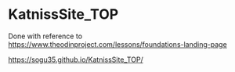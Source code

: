 # KatnissSite_TOP
Done with reference to
https://www.theodinproject.com/lessons/foundations-landing-page


https://sogu35.github.io/KatnissSite_TOP/
